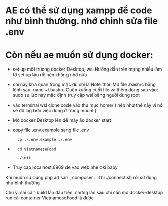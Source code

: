 # AE có thể sử dụng xampp để code như bình thường. nhớ chỉnh sửa file .env

# Còn nếu ae muốn sử dụng docker:

* set up môi trường docker Desktop, wsl.Hướng dẫn trên mạng nhiều lắm tớ set up lâu rồi nên không nhớ nữa
* cái này khá quan trọng mặc dù chỉ là Note thôi: 
    Mở file .bashrc bằng lệnh sau:
        nano ~/.bashrc
    Cuộn xuống cuối file và thêm dòng sau vào:
        sudo su
    lúc này mặc định truy cập wsl bằng người dùng root
* vào terminal wsl clone code vào thư mục home/ ( nên như thế này vì nó sẽ đỡ lag hơn việc dùng ở trong mount )
* Mở docker Desktop lên để máy ảo docker start
* copy file .env.example sang file .env

        cp ./.env.example ./.env
*       cd VietnameseFood 

        ./init
* Truy cap localhost:6969 de vao web nhe oki baby
    
   
Khi muốn sử dụng php artisan , composer ... thì ./connect.sh rồi sử dụng như bình thường

Chú ý: chỉ cần build lần đầu tiên, những lần sau chỉ cần mở docker-desktop run cái container VietnameseFood là được
